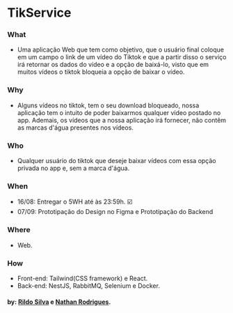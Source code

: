 # TikService


### What 
- Uma aplicação Web que tem como objetivo, que o usuário final coloque em um campo o link de um vídeo do Tiktok e que a partir disso o serviço irá retornar os dados do vídeo e a opção de baixá-lo, visto que em muitos vídeos o tiktok bloqueia a opção de baixar o vídeo.

### Why
- Alguns vídeos no tiktok, tem o seu download bloqueado, nossa aplicação tem o intuito de poder baixarmos qualquer vídeo postado no app. Ademais, os vídeos que a nossa aplicação irá fornecer, não contêm as marcas d'água presentes nos vídeos.

### Who
- Qualquer usuário do tiktok que deseje baixar vídeos com essa opção privada no app e, sem a marca d'água.

### When
- 16/08: Entregar o 5WH até às 23:59h. ☑️
- 07/09: Prototipação do Design no Figma e Prototipação do Backend 

### Where
- Web.

### How
- Front-end: Tailwind(CSS framework) e React. 
- Back-end: NestJS, RabbitMQ, Selenium e Docker.
  ‎
 #### by: <a href="https://github.com/slocksert">Rildo Silva</a> e <a href="https://github.com/NeithanRodrigues">Nathan Rodrigues</a>.
